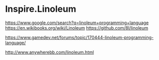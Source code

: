 # Inspire.Linoleum
https://www.google.com/search?q=linoleum+programming+language https://en.wikibooks.org/wiki/Linoleum https://github.com/8l/linoleum

https://www.gamedev.net/forums/topic/170444-linoleum-programming-language/

http://www.anywherebb.com/linoleum.html
